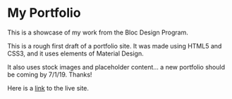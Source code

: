 # My Portfolio

This is a showcase of my work from the Bloc Design Program.

This is a rough first draft of a portfolio site.  It was made using HTML5 and CSS3, and it uses elements of Material Design.

It also uses stock images and placeholder content... a new portfolio should be coming by 7/1/19.  Thanks!

Here is a [link](https://hlipper.github.io/) to the live site.  


